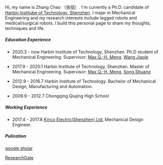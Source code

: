 Hi, my name is Zhang Chao （张弨）. I'm currently a Ph.D. candidate of [Harbin Institube of Technology, Shenzhen](http://en.hitsz.edu.cn/). I majar in Mechanical Engineering and my research interests include legged robots and medical/surgical robots. I build this personal page to share my thoughts, techniques and life. 

##### Education Experience
- 2020.3 - now  Harbin Institute of Technology, Shenzhen. Ph.D student of Mechanical Engineering. Supervisor: [Max Q.-H. Meng][1], [Wang Jiaole][2]

- 2017.9 - 2020.1  Harbin Institute of Technology, Shenzhen. Master of Mechanical Engineering. Supervisor: [Max Q.-H. Meng][1], [Song Shuang][3]

- 2012.9 - 2016.7  Harbin Institute of Technology. Bachelor of Mechanical Design, Manufacturing and Automation.

- 2009.9 - 2012.7  Chongqing Qiujing High School


##### Working Experience
- 2017.4 - 2017.8  [Kinco Electric(Shenzhen) Ltd.](https://en.kinco.cn/) Mechanical Design Engineer.

##### Pulication
[google sholar][4]

[ResearchGate][5]

[1]: https://www.ee.cuhk.edu.hk/~qhmeng/about.html
[2]: http://faculty.hitsz.edu.cn/jlwang
[3]: http://faculty.hitsz.edu.cn/songshuang
[4]: https://scholar.google.com/citations?user=iQ7_oXAAAAAJ&hl=en
[5]: https://www.researchgate.net/profile/Chao_Zhang365